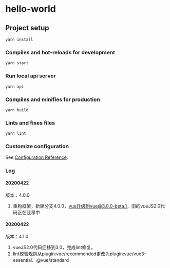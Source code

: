 # hello-world

## Project setup
```
yarn install
```

### Compiles and hot-reloads for development
```
yarn start
```

### Run local api server
```
yarn api
```

### Compiles and minifies for production
```
yarn build
```

### Lints and fixes files
```
yarn lint
```

### Customize configuration
See [Configuration Reference](https://cli.vuejs.org/config/).

### Log

####  20200422
版本：4.0.0
1. 重构框架，新建分支4.0.0，vue升级到vue@3.0.0-beta.1，旧的vueJS2.0代码正在迁移中

####  20200422
版本：4.1.0
1. vueJS2.0代码迁移到3.0，完成lint修复。
2. lint校验规则从plugin:vue/recommended更改为plugin:vue/vue3-essential、@vue/standard
